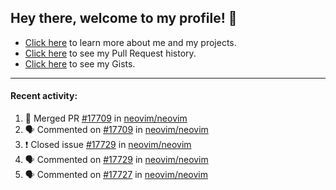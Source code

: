 ## Hey there, welcome to my profile! 👋

- [Click here](https://seandewar.github.io/) to learn more about me and my projects.
- [Click here](https://github.com/search?p=1&q=author%3Aseandewar+is%3Apr) to see my Pull Request history.
- [Click here](https://gist.github.com/seandewar) to see my Gists.

---

#### Recent activity:

<!--START_SECTION:activity-->
1. 🎉 Merged PR [#17709](https://github.com/neovim/neovim/pull/17709) in [neovim/neovim](https://github.com/neovim/neovim)
2. 🗣 Commented on [#17709](https://github.com/neovim/neovim/issues/17709) in [neovim/neovim](https://github.com/neovim/neovim)
3. ❗️ Closed issue [#17729](https://github.com/neovim/neovim/issues/17729) in [neovim/neovim](https://github.com/neovim/neovim)
4. 🗣 Commented on [#17729](https://github.com/neovim/neovim/issues/17729) in [neovim/neovim](https://github.com/neovim/neovim)
5. 🗣 Commented on [#17727](https://github.com/neovim/neovim/issues/17727) in [neovim/neovim](https://github.com/neovim/neovim)
<!--END_SECTION:activity-->

